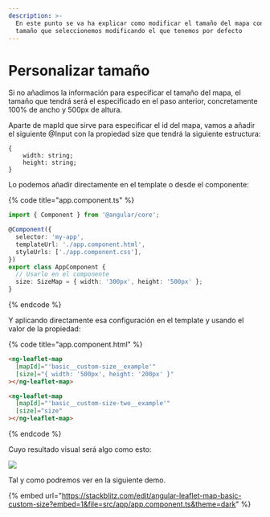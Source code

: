 ```yaml
---
description: >-
  En este punto se va ha explicar como modificar el tamaño del mapa con el
  tamaño que seleccionemos modificando el que tenemos por defecto
---
```


# Personalizar tamaño

Si no añadimos la información para especificar el tamaño del mapa, el tamaño que tendrá será el especificado en el paso anterior, concretamente 100% de ancho y 500px de altura.

Aparte de mapId que sirve para especificar el id del mapa, vamos a añadir el siguiente @Input con la propiedad size que tendrá la siguiente estructura:

```
{
    width: string;
    height: string;
}
```

Lo podemos añadir directamente en el template o desde el componente:

{% code title="app.component.ts" %}
```typescript
import { Component } from '@angular/core';

@Component({
  selector: 'my-app',
  templateUrl: './app.component.html',
  styleUrls: ['./app.component.css'],
})
export class AppComponent {
  // Usarlo en el componente
  size: SizeMap = { width: '300px', height: '500px' };
}
```
{% endcode %}

Y aplicando directamente esa configuración en el template y usando el valor de la propiedad:

{% code title="app.component.html" %}
```html
<ng-leaflet-map
  [mapId]="'basic__custom-size__example'"
  [size]="{ width: '500px', height: '200px' }"
></ng-leaflet-map>

<ng-leaflet-map
  [mapId]="'basic__custom-size-two__example'"
  [size]="size"
></ng-leaflet-map>
```
{% endcode %}

Cuyo resultado visual será algo como esto:

![](../.gitbook/assets/01-mapa-tamaño.png)

Tal y como podremos ver en la siguiente demo.

{% embed url="https://stackblitz.com/edit/angular-leaflet-map-basic-custom-size?embed=1&file=src/app/app.component.ts&theme=dark" %}
